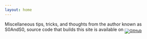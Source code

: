 ```yaml
---
layout: home
---
```


Miscellaneous tips, tricks, and thoughts from the author known as S0AndS0, source code that builds this site is available on <sub>[![GitHub][badge__github]][github__source]</sub>

[badge__github]: https://img.shields.io/badge/GitHub-gray.svg?logo=github

[github__source]: https://github.com/S0AndS0/S0AndS0.github.io

[badge__commits__s0ands0__master]: https://img.shields.io/github/last-commit/S0AndS0/S0AndS0.github.io/master.svg

[commits__s0ands0__master]: https://github.com/S0AndS0/S0AndS0.github.io/commits/master "&#x1F4DD; History of changes on this branch"
